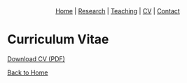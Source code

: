<div style="text-align: center; margin-bottom: 20px;">
  <a href="index.md">Home</a> |
  <a href="research.md">Research</a> |
  <a href="teaching.md">Teaching</a> |
  <a href="cv.md">CV</a> |
  <a href="contact.md">Contact</a>
</div>

# Curriculum Vitae

[Download CV (PDF)](CV_SevincOzturk.pdf)

[Back to Home](index.md)
